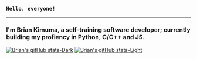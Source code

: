 ### `Hello, everyone!`
***
### I'm Brian Kimuma, a self-training software developer; currently building my profiency in Python, C/C++ and JS.

[![Brian's gitHub stats-Dark](https://github-readme-stats.vercel.app/api?username=bkimuma&show_icons=true&theme=dark#gh-dark-mode-only)](https://github.com/bkimuma/github-readme-stats#gh-dark-mode-only)
[![Brian's gitHub stats-Light](https://github-readme-stats.vercel.app/api?username=bkimuma&show_icons=true&theme=default#gh-light-mode-only)](https://github.com/bkimuma/github-readme-stats#gh-light-mode-only)
